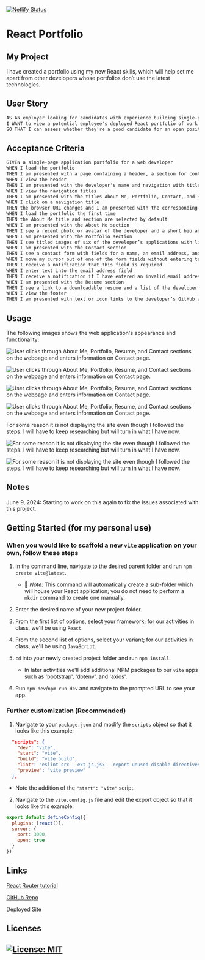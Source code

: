 [![Netlify Status](https://api.netlify.com/api/v1/badges/1b4a27fd-8e4e-439d-9827-7a7b26c1cebe/deploy-status)](https://app.netlify.com/sites/20-react-portfolio/deploys)

# React Portfolio

## My Project

I have created a portfolio using my new React skills, which will help set me apart from other developers whose portfolios don’t use the latest technologies.

## User Story

```md
AS AN employer looking for candidates with experience building single-page applications
I WANT to view a potential employee's deployed React portfolio of work samples
SO THAT I can assess whether they're a good candidate for an open position
```

## Acceptance Criteria

```md
GIVEN a single-page application portfolio for a web developer
WHEN I load the portfolio
THEN I am presented with a page containing a header, a section for content, and a footer
WHEN I view the header
THEN I am presented with the developer's name and navigation with titles corresponding to different sections of the portfolio
WHEN I view the navigation titles
THEN I am presented with the titles About Me, Portfolio, Contact, and Resume, and the title corresponding to the current section is highlighted
WHEN I click on a navigation title
THEN the browser URL changes and I am presented with the corresponding section below the navigation and that title is highlighted
WHEN I load the portfolio the first time
THEN the About Me title and section are selected by default
WHEN I am presented with the About Me section
THEN I see a recent photo or avatar of the developer and a short bio about them
WHEN I am presented with the Portfolio section
THEN I see titled images of six of the developer’s applications with links to both the deployed applications and the corresponding GitHub repositories
WHEN I am presented with the Contact section
THEN I see a contact form with fields for a name, an email address, and a message
WHEN I move my cursor out of one of the form fields without entering text
THEN I receive a notification that this field is required
WHEN I enter text into the email address field
THEN I receive a notification if I have entered an invalid email address
WHEN I am presented with the Resume section
THEN I see a link to a downloadable resume and a list of the developer’s proficiencies
WHEN I view the footer
THEN I am presented with text or icon links to the developer’s GitHub and LinkedIn profiles, and their profile on a third platform (Stack Overflow, Twitter)
```

## Usage

The following images shows the web application's appearance and functionality:

![User clicks through About Me, Portfolio, Resume, and Contact sections on the webpage and enters information on Contact page.](./assets/images/aboutme.png)

![User clicks through About Me, Portfolio, Resume, and Contact sections on the webpage and enters information on Contact page.](./assets/images/contactme.png)

![User clicks through About Me, Portfolio, Resume, and Contact sections on the webpage and enters information on Contact page.](./assets/images/resume.png)

![User clicks through About Me, Portfolio, Resume, and Contact sections on the webpage and enters information on Contact page.](./assets/images/portfolio.png)

For some reason it is not displaying the site even though I followed the steps. I will have to keep researching but will turn in what I have now.

![For some reason it is not displaying the site even though I followed the steps. I will have to keep researching but will turn in what I have now.](./assets/images/Error.png)

![For some reason it is not displaying the site even though I followed the steps. I will have to keep researching but will turn in what I have now.](./assets/images/Screenshot%202023-10-25%20at%2010.51.11%20PM.png)

## Notes

June 9, 2024: Starting to work on this again to fix the issues associated with this project. 

## Getting Started (for my personal use)

### When you would like to scaffold a new `vite` application on your own, follow these steps

1. In the command line, navigate to the desired parent folder and run `npm create vite@latest`.

    * 🔑 *Note*: This command will automatically create a sub-folder which will house your React application; you do not need to perform a `mkdir` command to create one manually.

2. Enter the desired name of your new project folder.

3. From the first list of options, select your framework; for our activities in class, we'll be using `React`.

4. From the second list of options, select your variant; for our activities in class, we'll be using `JavaScript`.

5. `cd` into your newly created project folder and run `npm install`.

    * In later activities we'll add additional NPM packages to our `vite` apps such as 'bootstrap', 'dotenv', and 'axios'.

6. Run `npm dev`/`npm run dev` and navigate to the prompted URL to see your app.

### Further customization (Recommended)

1. Navigate to your `package.json` and modify the `scripts` object so that it looks like this example:

```json
  "scripts": {
    "dev": "vite",
    "start": "vite",
    "build": "vite build",
    "lint": "eslint src --ext js,jsx --report-unused-disable-directives --max-warnings 0",
    "preview": "vite preview"
  },
```

* Note the addition of the `"start": "vite"` script.

2. Navigate to the `vite.config.js` file and edit the export object so that it looks like this example:

```js
export default defineConfig({
  plugins: [react()],
  server: {
    port: 3000,
    open: true
  }
})
```

## Links
[React Router tutorial](https://reactrouter.com/en/main/start/tutorial#tutorial)

[GitHub Repo](https://github.com/Gera1313/react-portfolio)

[Deployed Site](https://react-portfolio.netlify.app/) 

## Licenses

## [![License: MIT](https://img.shields.io/badge/License-MIT-yellow.svg)](https://opensource.org/licenses/MIT)